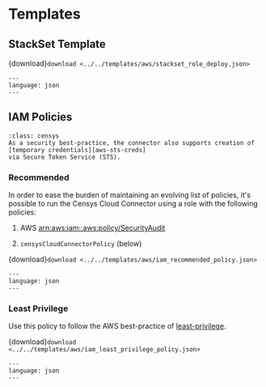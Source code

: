 # Templates

## StackSet Template

{download}`download <../../templates/aws/stackset_role_deploy.json>`

```{literalinclude} ../../templates/aws/stackset_role_deploy.json
---
language: json
---
```

## IAM Policies

```{admonition} Note
:class: censys
As a security best-practice, the connector also supports creation of [temporary credentials][aws-sts-creds]
via Secure Token Service (STS).
```

### Recommended

In order to ease the burden of maintaining an evolving list of policies, it's
possible to run the Censys Cloud Connector using a role with the following
policies:

1. AWS [arn:aws:iam::aws:policy/SecurityAudit][aws-policy-security-audit]

2. `censysCloudConnectorPolicy` (below)

{download}`download <../../templates/aws/iam_recommended_policy.json>`

```{literalinclude} ../../templates/aws/iam_recommended_policy.json
---
language: json
---
```

### Least Privilege

Use this policy to follow the AWS best-practice of [least-privilege][aws-least-privilege].

{download}`download <../../templates/aws/iam_least_privilege_policy.json>`

```{literalinclude} ../../templates/aws/iam_least_privilege_policy.json
---
language: json
---
```

<!-- References -->
[aws-least-privilege]: https://docs.aws.amazon.com/IAM/latest/UserGuide/best-practices.html#grant-least-privilege
[aws-policy-security-audit]: https://console.aws.amazon.com/iam/home#policies/arn:aws:iam::aws:policy/SecurityAudit
<!-- markdownlint-disable-next-line MD053 -->
[aws-sts-creds]: https://docs.aws.amazon.com/IAM/latest/UserGuide/id_credentials_temp.html
